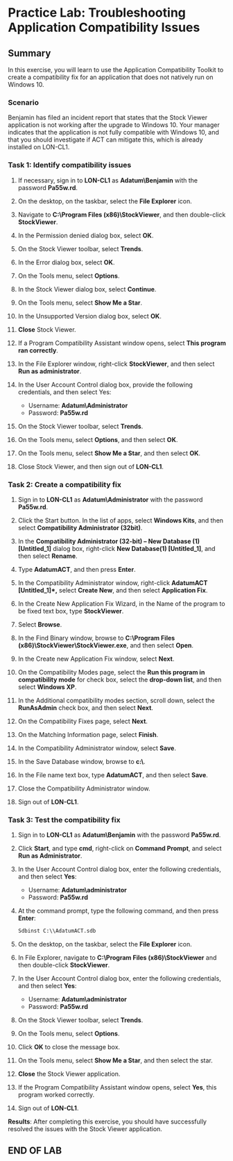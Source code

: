 # Practice Lab: Troubleshooting Application Compatibility Issues

## Summary

In this exercise, you will learn to use the Application Compatibility Toolkit to create a compatibility fix for an application that does not natively run on Windows 10.

### Scenario

Benjamin has filed an incident report that states that the Stock Viewer application is not working after the upgrade to Windows 10. Your manager indicates that the application is not fully compatible with Windows 10, and that you should investigate if ACT can mitigate this, which is already installed on LON-CL1.

### Task 1: Identify compatibility issues

1. If necessary, sign in to **LON-CL1** as **Adatum\\Benjamin** with the
    password **Pa55w.rd**.

1. On the desktop, on the taskbar, select the **File Explorer** icon.

1. Navigate to **C:\\Program Files (x86)\\StockViewer**, and then double-click
    **StockViewer**.

1. In the Permission denied dialog box, select **OK**.

1. On the Stock Viewer toolbar, select **Trends**.

1. In the Error dialog box, select **OK**.

1. On the Tools menu, select **Options**.

1. In the Stock Viewer dialog box, select **Continue**.

1. On the Tools menu, select **Show Me a Star**.

1. In the Unsupported Version dialog box, select **OK**.

1. **Close** Stock Viewer.

1. If a Program Compatibility Assistant window opens, select **This program ran
    correctly**.

1. In the File Explorer window, right-click **StockViewer**, and then select
    **Run as administrator**.

1. In the User Account Control dialog box, provide the following credentials,
    and then select Yes:
    - Username: **Adatum\\Administrator**
    - Password: **Pa55w.rd**

1. On the Stock Viewer toolbar, select **Trends**.

1. On the Tools menu, select **Options**, and then select **OK**.

1. On the Tools menu, select **Show Me a Star**, and then select **OK**.

1. Close Stock Viewer, and then sign out of **LON-CL1**.

### Task 2: Create a compatibility fix

1. Sign in to **LON-CL1** as **Adatum\\Administrator** with the password
    **Pa55w.rd**.

1. Click the Start button. In the list of apps, select **Windows Kits**, and
    then select **Compatibility Administrator (32bit)**.

1. In the **Compatibility Administrator (32-bit) – New Database (1)
    \[Untitled_1\]** dialog box, right-click **New Database(1) \[Untitled_1\]**, and
    then select **Rename**.

1. Type **AdatumACT**, and then press **Enter**.

1. In the Compatibility Administrator window, right-click **AdatumACT
    \[Untitled_1\]\*,** select **Create New**, and then select **Application Fix**.

1. In the Create New Application Fix Wizard, in the Name of the program to be
    fixed text box, type **StockViewer**.

1. Select **Browse**.

1. In the Find Binary window, browse to **C:\\Program Files
    (x86)\\StockViewer\\StockViewer.exe**, and then select **Open**.

1. In the Create new Application Fix window, select **Next**.

1. On the Compatibility Modes page, select the **Run this program in
    compatibility mode** for check box, select the **drop-down list**, and then
    select **Windows XP**.

1. In the Additional compatibility modes section, scroll down, select the
    **RunAsAdmin** check box, and then select **Next**.

1. On the Compatibility Fixes page, select **Next**.

1. On the Matching Information page, select **Finish**.

1. In the Compatibility Administrator window, select **Save**.

1. In the Save Database window, browse to **c:\\**.

1. In the File name text box, type **AdatumACT**, and then select **Save**.

1. Close the Compatibility Administrator window.

1. Sign out of **LON-CL1**.

### Task 3: Test the compatibility fix

1. Sign in to **LON-CL1** as **Adatum\\Benjamin** with the password
    **Pa55w.rd**.

1. Click **Start**, and type **cmd**, right-click on **Command Prompt**, and
    select **Run as Administrator**.

1. In the User Account Control dialog box, enter the following credentials, and then select **Yes**:
    - Username: **Adatum\\administrator**
    - Password: **Pa55w.rd**

1. At the command prompt, type the following command, and then press **Enter**:

    ```bat
    Sdbinst C:\\AdatumACT.sdb
    ```

1. On the desktop, on the taskbar, select the **File Explorer** icon.

1. In File Explorer, navigate to **C:\\Program Files (x86)\\StockViewer** and
    then double-click **StockViewer**.

1. In the User Account Control dialog box, enter the following credentials, and then select **Yes**:
    - Username: **Adatum\\administrator**
    - Password: **Pa55w.rd**

1. On the Stock Viewer toolbar, select **Trends**.

1. On the Tools menu, select **Options**.

1. Click **OK** to close the message box.

1. On the Tools menu, select **Show Me a Star**, and then select the star.

1. **Close** the Stock Viewer application.

1. If the Program Compatibility Assistant window opens, select **Yes**, this
    program worked correctly.

1. Sign out of **LON-CL1**.

**Results**: After completing this exercise, you should have successfully resolved the issues with the Stock Viewer application.

## END OF LAB
